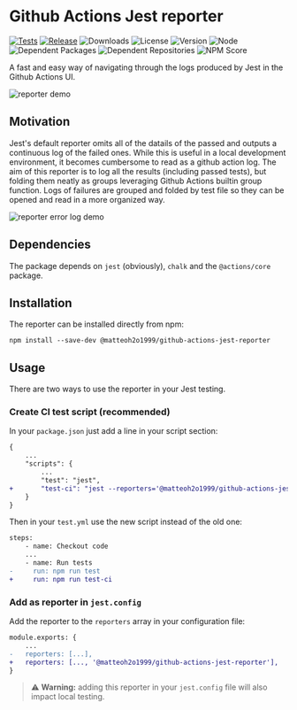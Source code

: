 # Github Actions Jest reporter

[![Tests](https://github.com/MatteoH2O1999/github-actions-jest-reporter/actions/workflows/test.yml/badge.svg)](https://github.com/MatteoH2O1999/github-actions-jest-reporter/actions/workflows/test.yml)
[![Release](https://github.com/MatteoH2O1999/github-actions-jest-reporter/actions/workflows/release.yml/badge.svg)](https://github.com/MatteoH2O1999/github-actions-jest-reporter/actions/workflows/release.yml)
![Downloads](https://img.shields.io/npm/dw/@matteoh2o1999/github-actions-jest-reporter)
![License](https://img.shields.io/npm/l/@matteoh2o1999/github-actions-jest-reporter)
![Version](https://img.shields.io/npm/v/@matteoh2o1999/github-actions-jest-reporter)
![Node](https://img.shields.io/node/v/@matteoh2o1999/github-actions-jest-reporter)
![Dependent Packages](https://img.shields.io/librariesio/dependents/npm/@matteoh2o1999/github-actions-jest-reporter)
![Dependent Repositories](https://img.shields.io/librariesio/dependent-repos/npm/@matteoh2o1999/github-actions-jest-reporter)
![NPM Score](https://img.shields.io/npms-io/final-score/@matteoh2o1999/github-actions-jest-reporter)

A fast and easy way of navigating through the logs produced by Jest in the Github Actions UI.

![reporter demo](./demos/demo.gif)

## Motivation

Jest's default reporter omits all of the datails of the passed and outputs a continuous log of the failed ones.
While this is useful in a local development environment, it becomes cumbersome to read as a github action log.
The aim of this reporter is to log all the results (including passed tests), but folding them neatly as groups leveraging Github Actions builtin group function.
Logs of failures are grouped and folded by test file so they can be opened and read in a more organized way.

![reporter error log demo](./demos/error_log_demo.gif)

## Dependencies

The package depends on `jest` (obviously), `chalk` and the `@actions/core` package.

## Installation

The reporter can be installed directly from npm:

```
npm install --save-dev @matteoh2o1999/github-actions-jest-reporter
```

## Usage

There are two ways to use the reporter in your Jest testing.

### Create CI test script (recommended)

In your `package.json` just add a line in your script section:
```diff
{
    ...
    "scripts": {
        ...
        "test": "jest",
+       "test-ci": "jest --reporters='@matteoh2o1999/github-actions-jest-reporter'"
    }
}
```

Then in your `test.yml` use the new script instead of the old one:

```diff
steps:
    - name: Checkout code
    ...
    - name: Run tests
-     run: npm run test
+     run: npm run test-ci
```

### Add as reporter in `jest.config`

Add the reporter to the `reporters` array in your configuration file:

```diff
module.exports: {
    ...
-   reporters: [...],
+   reporters: [..., '@matteoh2o1999/github-actions-jest-reporter'],
}
```

> :warning: **Warning:** adding this reporter in your `jest.config` file will also impact local testing.